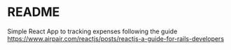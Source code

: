# README

Simple React App to tracking expenses following the guide
https://www.airpair.com/reactjs/posts/reactjs-a-guide-for-rails-developers
